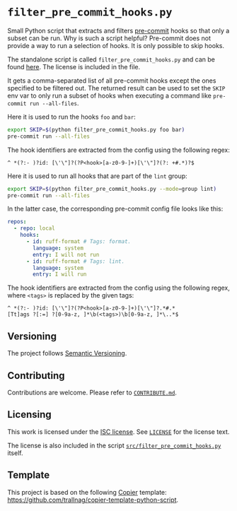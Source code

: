 # `filter_pre_commit_hooks.py`

Small Python script that extracts and filters
[pre-commit](https://pre-commit.com/) hooks so that only a subset can be run.
Why is such a script helpful? Pre-commit does not provide a way to run a
selection of hooks. It is only possible to skip hooks.

The standalone script is called `filter_pre_commit_hooks.py` and can be found
[here](src/filter_pre_commit_hooks.py). The license is included in the file.

It gets a comma-separated list of all pre-commit hooks except the ones specified
to be filtered out. The returned result can be used to set the `SKIP` env var to
only run a subset of hooks when executing a command like
`pre-commit run --all-files`.

Here it is used to run the hooks `foo` and `bar`:

```sh
export SKIP=$(python filter_pre_commit_hooks.py foo bar)
pre-commit run --all-files
```

The hook identifiers are extracted from the config using the following regex:

```text
^ *(?:- )?id: [\'\"]?(?P<hook>[a-z0-9-]+)[\'\"]?(?: +#.*)?$
```

Here it is used to run all hooks that are part of the `lint` group:

```sh
export SKIP=$(python filter_pre_commit_hooks.py --mode=group lint)
pre-commit run --all-files
```

In the latter case, the corresponding pre-commit config file looks like this:

```yaml
repos:
  - repo: local
    hooks:
      - id: ruff-format # Tags: format.
        language: system
        entry: I will not run
      - id: ruff-format # Tags: lint.
        language: system
        entry: I will run
```

The hook identifiers are extracted from the config using the following regex,
where `<tags>` is replaced by the given tags:

```text
^ *(?:- )?id: [\'\"]?(?P<hook>[a-z0-9-]+)[\'\"]?.*#.*
[Tt]ags ?[:=] ?[0-9a-z, ]*\b(<tags>)\b[0-9a-z, ]*\..*$
```

## Versioning

The project follows [Semantic Versioning](https://semver.org/).

## Contributing

Contributions are welcome. Please refer to [`CONTRIBUTE.md`](CONTRIBUTE.md).

## Licensing

This work is licensed under the
[ISC license](https://en.wikipedia.org/wiki/ISC_license). See
[`LICENSE`](LICENSE) for the license text.

The license is also included in the script
[`src/filter_pre_commit_hooks.py`](src/filter_pre_commit_hooks.py) itself.

## Template

This project is based on the following
[Copier](https://copier.readthedocs.io/en/stable/) template:
<https://github.com/trallnag/copier-template-python-script>.
